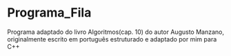 # Programa_Fila
Programa adaptado do livro Algoritmos(cap. 10) do autor Augusto Manzano, 
originalmente escrito em português estruturado e adaptado por mim para C++
